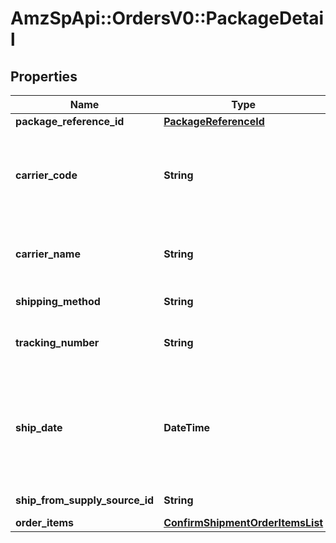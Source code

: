 # AmzSpApi::OrdersV0::PackageDetail

## Properties
Name | Type | Description | Notes
------------ | ------------- | ------------- | -------------
**package_reference_id** | [**PackageReferenceId**](PackageReferenceId.md) |  | 
**carrier_code** | **String** | Identifies the carrier that will deliver the package. This field is required for all marketplaces. For more information, refer to the [&#x60;CarrierCode&#x60; announcement](https://developer-docs.amazon.com/sp-api/changelog/carriercode-value-required-in-shipment-confirmations-for-br-mx-ca-sg-au-in-jp-marketplaces). | 
**carrier_name** | **String** | Carrier Name that will deliver the package. Required when &#x60;carrierCode&#x60; is \&quot;Others\&quot;  | [optional] 
**shipping_method** | **String** | Ship method to be used for shipping the order. | [optional] 
**tracking_number** | **String** | The tracking number used to obtain tracking and delivery information. | 
**ship_date** | **DateTime** | The shipping date for the package. Must be in &lt;a href&#x3D;&#x27;https://developer-docs.amazon.com/sp-api/docs/iso-8601&#x27;&gt;ISO 8601&lt;/a&gt; date/time format. | 
**ship_from_supply_source_id** | **String** | The unique identifier for the supply source. | [optional] 
**order_items** | [**ConfirmShipmentOrderItemsList**](ConfirmShipmentOrderItemsList.md) |  | 

